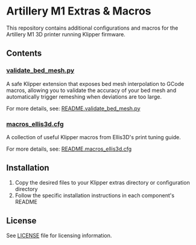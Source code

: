 # Artillery M1 Extras & Macros

This repository contains additional configurations and macros for the Artillery M1 3D printer running Klipper firmware.

## Contents

### [validate_bed_mesh.py](./validate_bed_mesh.py)
A safe Klipper extension that exposes bed mesh interpolation to GCode macros, allowing you to validate the accuracy of your bed mesh and automatically trigger remeshing when deviations are too large.

For more details, see: [README.validate_bed_mesh.py](./README.validate_bed_mesh.py)

### [macros_ellis3d.cfg](./macros_ellis3d.cfg)
A collection of useful Klipper macros from Ellis3D's print tuning guide.

For more details, see: [README.macros_ellis3d.cfg](./README.macros_ellis3d.cfg)

## Installation

1. Copy the desired files to your Klipper extras directory or configuration directory
2. Follow the specific installation instructions in each component's README

## License

See [LICENSE](./LICENSE) file for licensing information.